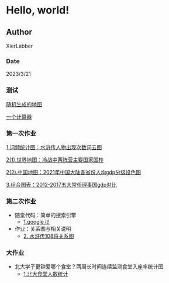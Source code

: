 # Hello, world!

## Author
XierLabber

### Date
2023/3/21

### 测试

[随机生成的地图](https://XierLabber.github.io/map_visual_prov.html)

[一个计算器](https://XierLabber.github.io/myCalculator/html/index.html)

### 第一次作业
[1.词频统计图：水浒传人物出现次数词云图](https://XierLabber.github.io/homework1/shuihuciyun.html)

[2(1).世界地图：冷战中两阵营主要国家国柞](https://XierLabber.github.io/homework1/cold_war.html)

[2(2).中国地图：2021年中国大陆各省份人均gdp分级设色图](https://XierLabber.github.io/homework1/gdp.html)

[3.组合图表：2012-2017五大常任理事国gdp对比](https://XierLabber.github.io/homework1/great_permanent_members_gdp.html)

### 第二次作业

- 随堂代码：简单的搜索引擎
  - [1.google it!](https://XierLabber.github.io/test_code/my_google.html)
- 作业：关系图与相关说明
  - [2. 水浒传108将关系图](https://XierLabber.github.io/homework2/shuihu.html)

### 大作业

- 北大学子更钟爱哪个食堂？两周长时间连续监测食堂入座率统计图
  - [1.北大食堂人数统计](https://XierLabber.github.io/project/main.html)